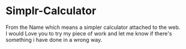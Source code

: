 # Simplr-Calculator
From the Name which means a simpler calculator attached to the web.
<br>
I would Love you to try my piece of work and let me know if there's something i have done in a wrong way.
